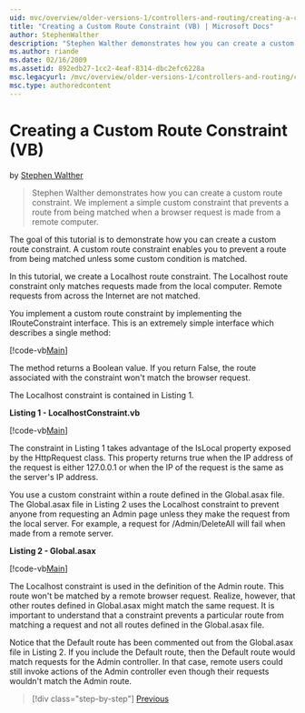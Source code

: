 ```yaml
---
uid: mvc/overview/older-versions-1/controllers-and-routing/creating-a-custom-route-constraint-vb
title: "Creating a Custom Route Constraint (VB) | Microsoft Docs"
author: StephenWalther
description: "Stephen Walther demonstrates how you can create a custom route constraint. We implement a simple custom constraint that prevents a route from being matched w... (VB)"
ms.author: riande
ms.date: 02/16/2009
ms.assetid: 892edb27-1cc2-4eaf-8314-dbc2efc6228a
msc.legacyurl: /mvc/overview/older-versions-1/controllers-and-routing/creating-a-custom-route-constraint-vb
msc.type: authoredcontent
---
```

# Creating a Custom Route Constraint (VB)

by [Stephen Walther](https://github.com/StephenWalther)

> Stephen Walther demonstrates how you can create a custom route constraint. We implement a simple custom constraint that prevents a route from being matched when a browser request is made from a remote computer.

The goal of this tutorial is to demonstrate how you can create a custom route constraint. A custom route constraint enables you to prevent a route from being matched unless some custom condition is matched.

In this tutorial, we create a Localhost route constraint. The Localhost route constraint only matches requests made from the local computer. Remote requests from across the Internet are not matched.

You implement a custom route constraint by implementing the IRouteConstraint interface. This is an extremely simple interface which describes a single method:

[!code-vb[Main](creating-a-custom-route-constraint-vb/samples/sample1.vb)]

The method returns a Boolean value. If you return False, the route associated with the constraint won't match the browser request.

The Localhost constraint is contained in Listing 1.

**Listing 1 - LocalhostConstraint.vb**

[!code-vb[Main](creating-a-custom-route-constraint-vb/samples/sample2.vb)]

The constraint in Listing 1 takes advantage of the IsLocal property exposed by the HttpRequest class. This property returns true when the IP address of the request is either 127.0.0.1 or when the IP of the request is the same as the server's IP address.

You use a custom constraint within a route defined in the Global.asax file. The Global.asax file in Listing 2 uses the Localhost constraint to prevent anyone from requesting an Admin page unless they make the request from the local server. For example, a request for /Admin/DeleteAll will fail when made from a remote server.

**Listing 2 - Global.asax**

[!code-vb[Main](creating-a-custom-route-constraint-vb/samples/sample3.vb)]

The Localhost constraint is used in the definition of the Admin route. This route won't be matched by a remote browser request. Realize, however, that other routes defined in Global.asax might match the same request. It is important to understand that a constraint prevents a particular route from matching a request and not all routes defined in the Global.asax file.

Notice that the Default route has been commented out from the Global.asax file in Listing 2. If you include the Default route, then the Default route would match requests for the Admin controller. In that case, remote users could still invoke actions of the Admin controller even though their requests wouldn't match the Admin route.

> [!div class="step-by-step"]
> [Previous](creating-a-route-constraint-vb.md)
